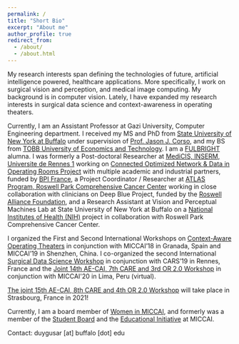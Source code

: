 ```yaml
---
permalink: /
title: "Short Bio"
excerpt: "About me"
author_profile: true
redirect_from: 
  - /about/
  - /about.html
---
```


My research interests span defining the technologies of future, artificial intelligence powered, healthcare applications. More specifically, I work on surgical vision and perception, and medical image computing. My background is in computer vision. Lately, I have expanded my research interests in surgical data science and context-awareness in operating theaters.

Currently, I am an Assistant Professor at Gazi University, Computer Engineering department. I received my MS and PhD from [State University of New York at Buffalo](https://engineering.buffalo.edu/computer-science-engineering.html) under supervision of [Prof. Jason J. Corso](https://web.eecs.umich.edu/~jjcorso/), and my BS from [TOBB University of Economics and Technology](https://www.etu.edu.tr/tr/bolum/bilgisayar-muhendisligi). I am a [FULBRIGHT](https://us.fulbrightonline.org/) alumna. I was formerly a Post-doctoral Researcher at [MediCIS, INSERM, Universite de Rennes 1](https://medicis.univ-rennes1.fr/) working on [Connected Optimized Network & Data in Operating Rooms Project](https://condor-project.eu/) with multiple academic and industrial partners, funded by [BPI France](https://www.bpifrance.com/), a Project Coordinator / Researcher at [ATLAS Program, Roswell Park Comprehensive Cancer Center](https://www.roswellpark.org/education/professional-training/atlas-program) working in close collaboration with clinicians on Deep Blue Project, funded by the [Roswell Alliance Foundation](https://www.roswellpark.org/giving/why-give/about-foundation), and a Research Assistant at Vision and Perceptual Machines Lab at State University of New York at Buffalo on a [National Institutes of Health (NIH)](https://www.nih.gov/) project in collaboration with Roswell Park Comprehensive Cancer Center. 

I organized the First and Second International Workshops on [Context-Aware Operating Theaters](https://or20.univ-rennes1.fr/) in conjunction with MICCAI’18 in Granada, Spain and MICCAI’19 in Shenzhen, China. I co-organized the second International [Surgical Data Science Workshop](http://workshop2019.surgical-data-science.org/) in conjunction with CARS’19 in Rennes, France and the [Joint 14th AE-CAI, 7th CARE and 3rd OR 2.0 Workshop](https://workshops.ap-lab.ca/aecai2020/) in conjunction with MICCAI'20 in Lima, Peru (virtual).

[The joint 15th AE-CAI, 8th CARE and 4th OR 2.0 Workshop](https://workshops.ap-lab.ca/aecai2021/) will take place in Strasbourg, France in 2021!

Currently, I am a board member of [Women in MICCAI](http://www.miccai.org/about-miccai/women-in-miccai/), and formerly was a member of the [Student Board](http://www.miccai.org/about-miccai/student-board/) and the [Educational Initiative](http://www.miccai.org/education/) at MICCAI.

Contact: duygusar  [at]  buffalo  [dot]  edu
